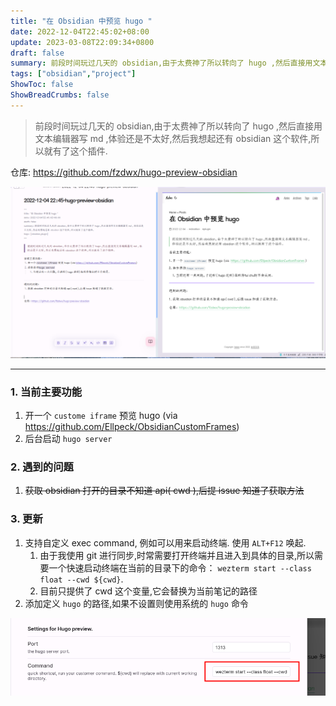 ```yaml
---
title: "在 Obsidian 中预览 hugo "
date: 2022-12-04T22:45:02+08:00
update: 2023-03-08T22:09:34+0800
draft: false
summary: 前段时间玩过几天的 obsidian,由于太费神了所以转向了 hugo ,然后直接用文本编辑器写 md ,体验还是不太好,然后我想起还有 obsidian 这个软件,所以就有了这个插件.
tags: ["obsidian","project"]
ShowToc: false
ShowBreadCrumbs: false
---
```


> 前段时间玩过几天的 obsidian,由于太费神了所以转向了 hugo ,然后直接用文本编辑器写 md ,体验还是不太好,然后我想起还有
> obsidian 这个软件,所以就有了这个插件.

仓库: https://github.com/fzdwx/hugo-preview-obsidian

![运行图例,左编辑区域,右预览区域](/images/12.png)

---  

### 1. 当前主要功能

1. 开一个 `custome iframe` 预览 hugo (via https://github.com/Ellpeck/ObsidianCustomFrames)
2. 后台启动 `hugo server`

### 2. 遇到的问题

1. ~~获取 obsidian 打开的目录不知道 api( cwd ),后提 issue 知道了获取方法~~

### 3. 更新

1. 支持自定义 exec command, 例如可以用来启动终端. 使用 `ALT+F12` 唤起.
    1. 由于我使用 git 进行同步,时常需要打开终端并且进入到具体的目录,所以需要一个快速启动终端在当前的目录下的命令： `wezterm start --class float --cwd ${cwd}`.
    2. 目前只提供了 cwd 这个变量,它会替换为当前笔记的路径
2. 添加定义 `hugo` 的路径,如果不设置则使用系统的 `hugo` 命令

![自定义 command 配置示例](/images/13.png)